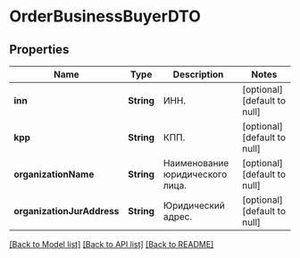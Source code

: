 # OrderBusinessBuyerDTO
## Properties

| Name | Type | Description | Notes |
|------------ | ------------- | ------------- | -------------|
| **inn** | **String** | ИНН. | [optional] [default to null] |
| **kpp** | **String** | КПП. | [optional] [default to null] |
| **organizationName** | **String** | Наименование юридического лица. | [optional] [default to null] |
| **organizationJurAddress** | **String** | Юридический адрес. | [optional] [default to null] |

[[Back to Model list]](../README.md#documentation-for-models) [[Back to API list]](../README.md#documentation-for-api-endpoints) [[Back to README]](../README.md)

